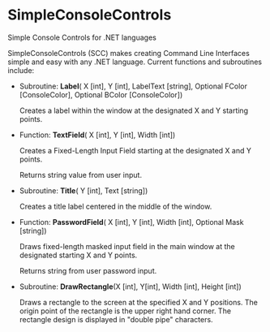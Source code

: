 # SimpleConsoleControls
Simple Console Controls for .NET languages

SimpleConsoleControls (SCC) makes creating Command Line Interfaces simple and easy with any .NET language. Current functions and subroutines include:


- Subroutine: **Label**( X [int], Y [int], LabelText [string], Optional FColor [ConsoleColor], Optional BColor [ConsoleColor])

  Creates a label within the window at the designated X and Y starting points.



- Function: **TextField**( X [int], Y [int], Width [int])

  Creates a Fixed-Length Input Field starting at the designated X and Y points.
  
  Returns string value from user input.
  
  
- Subroutine: **Title**( Y [int], Text [string])


  Creates a title label centered in the middle of the window.
  
  
- Function: **PasswordField**( X [int], Y [int], Width [int], Optional Mask [string])
  
  Draws fixed-length masked input field in the main window at the designated starting X and Y points.
  
  Returns string from user password input.


- Subroutine: **DrawRectangle**(X [int], Y[int], Width [int], Height [int])

  Draws a rectangle to the screen at the specified X and Y positions. The origin point of the rectangle is the upper right hand corner.
  The rectangle design is displayed in "double pipe" characters.

